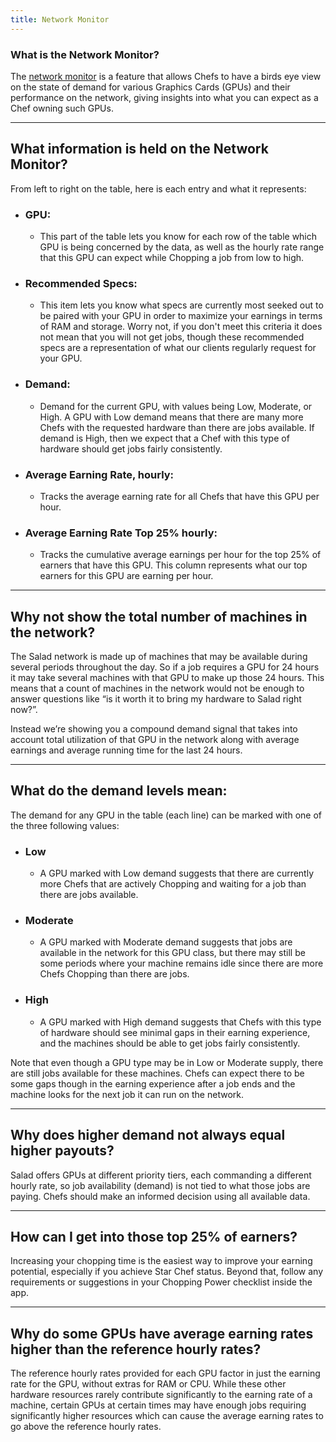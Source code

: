 ```yaml
---
title: Network Monitor
---
```


### What is the Network Monitor?

The [network monitor](https://salad.com/earn/demand) is a feature that allows Chefs to have a birds eye view on the
state of demand for various Graphics Cards (GPUs) and their performance on the network, giving insights into what you
can expect as a Chef owning such GPUs.

---

## What information is held on the Network Monitor?

From left to right on the table, here is each entry and what it represents:

- ### GPU:
  - This part of the table lets you know for each row of the table which GPU is being concerned by the data, as well as
    the hourly rate range that this GPU can expect while Chopping a job from low to high.

- ### Recommended Specs:
  - This item lets you know what specs are currently most seeked out to be paired with your GPU in order to maximize
    your earnings in terms of RAM and storage. Worry not, if you don't meet this criteria it does not mean that you will
    not get jobs, though these recommended specs are a representation of what our clients regularly request for your
    GPU.

- ### Demand:
  - Demand for the current GPU, with values being Low, Moderate, or High. A GPU with Low demand means that there are
    many more Chefs with the requested hardware than there are jobs available. If demand is High, then we expect that a
    Chef with this type of hardware should get jobs fairly consistently.

- ### Average Earning Rate, hourly:
  - Tracks the average earning rate for all Chefs that have this GPU per hour.

- ### Average Earning Rate Top 25% hourly:
  - Tracks the cumulative average earnings per hour for the top 25% of earners that have this GPU. This column
    represents what our top earners for this GPU are earning per hour.

---

## Why not show the total number of machines in the network?

The Salad network is made up of machines that may be available during several periods throughout the day. So if a job
requires a GPU for 24 hours it may take several machines with that GPU to make up those 24 hours. This means that a
count of machines in the network would not be enough to answer questions like “is it worth it to bring my hardware to
Salad right now?”.

Instead we’re showing you a compound demand signal that takes into account total utilization of that GPU in the network
along with average earnings and average running time for the last 24 hours.

---

## What do the demand levels mean:

The demand for any GPU in the table (each line) can be marked with one of the three following values:

- ### Low
  - A GPU marked with Low demand suggests that there are currently more Chefs that are actively Chopping and waiting for
    a job than there are jobs available.

- ### Moderate
  - A GPU marked with Moderate demand suggests that jobs are available in the network for this GPU class, but there may
    still be some periods where your machine remains idle since there are more Chefs Chopping than there are jobs.

- ### High
  - A GPU marked with High demand suggests that Chefs with this type of hardware should see minimal gaps in their
    earning experience, and the machines should be able to get jobs fairly consistently.

Note that even though a GPU type may be in Low or Moderate supply, there are still jobs available for these machines.
Chefs can expect there to be some gaps though in the earning experience after a job ends and the machine looks for the
next job it can run on the network.

---

## Why does higher demand not always equal higher payouts?

Salad offers GPUs at different priority tiers, each commanding a different hourly rate, so job availability (demand) is
not tied to what those jobs are paying. Chefs should make an informed decision using all available data.

---

## How can I get into those top 25% of earners?

Increasing your chopping time is the easiest way to improve your earning potential, especially if you achieve Star Chef
status. Beyond that, follow any requirements or suggestions in your Chopping Power checklist inside the app.

---

## Why do some GPUs have average earning rates higher than the reference hourly rates?

The reference hourly rates provided for each GPU factor in just the earning rate for the GPU, without extras for RAM or
CPU. While these other hardware resources rarely contribute significantly to the earning rate of a machine, certain GPUs
at certain times may have enough jobs requiring significantly higher resources which can cause the average earning rates
to go above the reference hourly rates.
